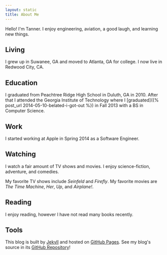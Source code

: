 ```yaml
---
layout: static
title: About Me
---
```


Hello! I'm Tanner. I enjoy engineering, aviation, a good laugh, and learning new things.

## Living
I grew up in Suwanee, GA and moved to Atlanta, GA for college. I now live in Redwood City, CA.

## Education
I graduated from Peachtree Ridge High School in Duluth, GA in 2010. After that I attended the Georgia Institute of Technology where I [graduated]({% post_url 2014-05-10-belated-i-got-out %}) in Fall 2013 with a BS in Computer Science.

## Work
I started working at Apple in Spring 2014 as a Software Engineer.

## Watching
I watch a fair amount of TV shows and movies. I enjoy science-fiction, adventure, and comedies.

My favorite TV shows include _Seinfeld_ and _Firefly_. My favorite movies are _The Time Machine_, _Her_, _Up_, and _Airplane!_.

## Reading
I enjoy reading, however I have not read many books recently.

## Tools
This blog is built by [Jekyll](http://jekyllrb.com/) and hosted on [GitHub Pages](https://pages.github.com). See my blog's source in its [GitHub Repository](https://github.com/Tanner/Blog)!
